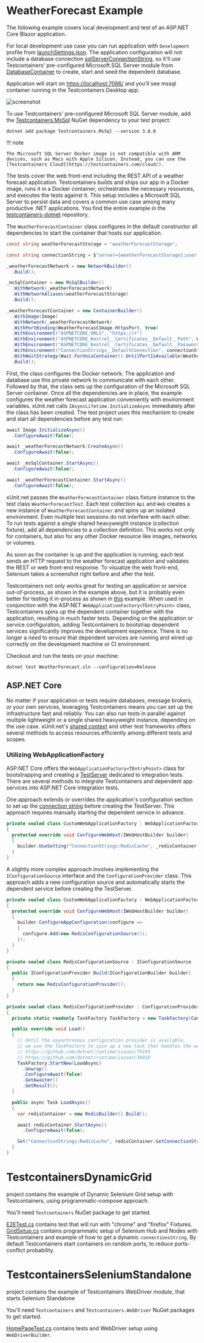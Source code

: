 # WeatherForecast Example

The following example covers local development and test of an ASP.NET Core Blazor application.

For local development use case you can run application with `Development` profile from [launchSettings.json](src/WeatherForecast/Properties/launchSettings.json).
The application configuration will not include a database connection [sqlServerConnectionString](src/WeatherForecast/Program.cs), so it'll use Testcontainers' pre-configured Microsoft SQL Server module from [DatabaseContainer](src/WeatherForecast/DatabaseContainer.cs) to create, start and seed the dependent database.

Application will start on [https://localhost:7066/](https://localhost:7066/) and you'll see mssql container running in the Testcontainers Desktop app.

![screenshot](WeatherForecast_running.png)

To use Testcontainers' pre-configured Microsoft SQL Server module, add the [Testcontainers.MsSql](https://www.nuget.org/packages/Testcontainers.MsSql) NuGet dependency to your test project:

```console
dotnet add package Testcontainers.MsSql --version 3.8.0
```

!!! note

    The Microsoft SQL Server Docker image is not compatible with ARM devices, such as Macs with Apple Silicon. Instead, you can use the [Testcontainers Cloud](https://testcontainers.com/cloud/).

The tests cover the web front-end including the REST API of a weather forecast application. Testcontainers builds and ships our app in a Docker image, runs it in a Docker container, orchestrates the necessary resources, and executes the tests against it. This setup includes a Microsoft SQL Server to persist data and covers a common use case among many productive .NET applications. You find the entire example in the [testcontainers-dotnet](https://github.com/testcontainers/testcontainers-dotnet/tree/develop/examples/WeatherForecast) repository.

The `WeatherForecastContainer` class configures in the default constructor all dependencies to start the container that hosts our application.

```csharp
const string weatherForecastStorage = "weatherForecastStorage";

const string connectionString = $"server={weatherForecastStorage};user id={MsSqlBuilder.DefaultUsername};password={MsSqlBuilder.DefaultPassword};database={MsSqlBuilder.DefaultDatabase}";

_weatherForecastNetwork = new NetworkBuilder()
  .Build();

_msSqlContainer = new MsSqlBuilder()
  .WithNetwork(_weatherForecastNetwork)
  .WithNetworkAliases(weatherForecastStorage)
  .Build();

_weatherForecastContainer = new ContainerBuilder()
  .WithImage(Image)
  .WithNetwork(_weatherForecastNetwork)
  .WithPortBinding(WeatherForecastImage.HttpsPort, true)
  .WithEnvironment("ASPNETCORE_URLS", "https://+")
  .WithEnvironment("ASPNETCORE_Kestrel__Certificates__Default__Path", WeatherForecastImage.CertificateFilePath)
  .WithEnvironment("ASPNETCORE_Kestrel__Certificates__Default__Password", WeatherForecastImage.CertificatePassword)
  .WithEnvironment("ConnectionStrings__DefaultConnection", connectionString)
  .WithWaitStrategy(Wait.ForUnixContainer().UntilPortIsAvailable(WeatherForecastImage.HttpsPort))
  .Build();
```

First, the class configures the Docker network. The application and database use this private network to communicate with each other. Followed by that, the class sets up the configuration of the Microsoft SQL Server container. Once all the dependencies are in place, the example configures the weather forecast application conveniently with environment variables. xUnit.net calls `IAsyncLifetime.InitializeAsync` immediately after the class has been created. The test project uses this mechanism to create and start all dependencies before any test run:

```csharp
await Image.InitializeAsync()
  .ConfigureAwait(false);

await _weatherForecastNetwork.CreateAsync()
  .ConfigureAwait(false);

await _msSqlContainer.StartAsync()
  .ConfigureAwait(false);

await _weatherForecastContainer.StartAsync()
  .ConfigureAwait(false);
```

xUnit.net passes the `WeatherForecastContainer` class fixture instance to the test class `WeatherForecastTest`. Each test collection `Api` and `Web` creates a new instance of `WeatherForecastContainer` and spins up an isolated environment. Even multiple test sessions do not interfere with each other. To run tests against a single shared heavyweight instance (collection fixture), add all dependencies to a collection definition. This works not only for containers, but also for any other Docker resource like images, networks or volumes.

As soon as the container is up and the application is running, each test sends an HTTP request to the weather forecast application and validates the REST or web front-end response. To visualize the web front-end, Selenium takes a screenshot right before and after the test.

Testcontainers not only works great for testing an application or service out-of-process, as shown in the example above, but it is probably even better for testing it in-process as shown in [this](https://github.com/testcontainers/testcontainers-dotnet/tree/develop/examples/WeatherForecast/tests/WeatherForecast.InProcess.Tests) example. When used in conjunction with the ASP.NET `WebApplicationFactory<TEntryPoint>` class, Testcontainers spins up the dependent container together with the application, resulting in much faster tests. Depending on the application or service configuration, adding Testcontainers to bootstrap dependent services significantly improves the development experience. There is no longer a need to ensure that dependent services are running and wired up correctly on the development machine or CI environment.

Checkout and run the tests on your machine:

```git lfs version
dotnet test WeatherForecast.sln --configuration=Release
```

## ASP.NET Core

No matter if your application or tests require databases, message brokers, or your own services, leveraging Testcontainers means you can set up the infrastructure fast and reliably. You can also run tests in parallel against multiple lightweight or a single shared heavyweight instance, depending on the use case. xUnit.net's [shared context](https://xunit.net/docs/shared-context) and other test frameworks offers several methods to access resources efficiently among different tests and scopes.

### Utilizing WebApplicationFactory

ASP.NET Core offers the `WebApplicationFactory<TEntryPoint>` class for bootstrapping and creating a [TestServer](https://learn.microsoft.com/aspnet/core/test/integration-tests) dedicated to integration tests. There are several methods to integrate Testcontainers and dependent app services into ASP.NET Core integration tests.

One approach extends or overrides the application's configuration section to set up the [connection string](https://learn.microsoft.com/ef/core/miscellaneous/connection-strings) before creating the TestServer. This approach requires manually starting the dependent service in advance.

```csharp title="Set Redis connection string"
private sealed class CustomWebApplicationFactory : WebApplicationFactory<Program>
{
  protected override void ConfigureWebHost(IWebHostBuilder builder)
  {
    builder.UseSetting("ConnectionStrings:RedisCache", _redisContainer.GetConnectionString());
  }
}
```

A slightly more complex approach involves implementing the `IConfigurationSource` interface and the `ConfigurationProvider` class. This approach adds a new configuration source and automatically starts the dependent service before creating the TestServer.

```csharp title="Add Redis configuration source"
private sealed class CustomWebApplicationFactory : WebApplicationFactory<Program>
{
  protected override void ConfigureWebHost(IWebHostBuilder builder)
  {
    builder.ConfigureAppConfiguration(configure =>
    {
      configure.Add(new RedisConfigurationSource());
    });
  }
}

private sealed class RedisConfigurationSource : IConfigurationSource
{
  public IConfigurationProvider Build(IConfigurationBuilder builder)
  {
    return new RedisConfigurationProvider();
  }
}

private sealed class RedisConfigurationProvider : ConfigurationProvider
{
  private static readonly TaskFactory TaskFactory = new TaskFactory(CancellationToken.None, TaskCreationOptions.None, TaskContinuationOptions.None, TaskScheduler.Default);

  public override void Load()
  {
    // Until the asynchronous configuration provider is available,
    // we use the TaskFactory to spin up a new task that handles the work:
    // https://github.com/dotnet/runtime/issues/79193
    // https://github.com/dotnet/runtime/issues/36018
    TaskFactory.StartNew(LoadAsync)
      .Unwrap()
      .ConfigureAwait(false)
      .GetAwaiter()
      .GetResult();
  }

  public async Task LoadAsync()
  {
    var redisContainer = new RedisBuilder().Build();

    await redisContainer.StartAsync()
      .ConfigureAwait(false);

    Set("ConnectionStrings:RedisCache", redisContainer.GetConnectionString());
  }
}
```
# TestcontainersDynamicGrid
project contains the example of Dynamic Selenium Grid setup with Testcontainers, using programmatic-compose approach.

You'll need ```Testcontainers``` NuGet package to get started.

[E2ETest.cs](tests/TestcontainersDynamicGrid/E2ETest.cs) contains test that will run with "chrome" and "firefox" Fixtures.
[GridSetup.cs](tests/TestcontainersDynamicGrid/GridSetup.cs) contains programmatic setup of Selenium Hub and Nodes with Testcontainers and example of how to get a dynamic ```connectionsString```.
By default Testcontainers start containers on random ports, to reduce ports-conflict probability.

# TestcontainersSeleniumStandalone
project contains the example of Testcontainers WebDriver module, that starts Selenium Standalone

You'll need ```Testcontainers``` and ```Testcontainers.WebDriver``` NuGet packages to get started.

[HomePageTest.cs](tests/TestcontainersSeleniumStandalone/HomePageTest.cs) contains tests and WebDriver setup using ```WebDriverBuilder```.
